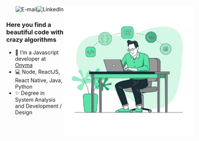 <img align="right" src="https://raw.githubusercontent.com/CaiqueRibeiro/CaiqueRibeiro/master/assets/coding.jpg" width="350"/>

<a href="https://www.linkedin.com/in/caique-ribeiro">
<img align="right" alt="LinkedIn" src="https://img.shields.io/badge/-Caique%20Ribeiro-blue"/>
</a>

<a href="mailto:m.caiqueribeirodesign@gmail.com">
<img align="right" alt="E-mail" src="https://img.shields.io/badge/-How%20to%20reach%20me-red"/>
</a>

<br/>

### Here you find a beautiful code with crazy algorithms 

- 🚀 I’m a Javascript developer at [Onyma](https://onyma.digital/)
- 💻 Node, ReactJS, React Native, Java, Python
- ✨ Degree in System Analysis and Development / Design
